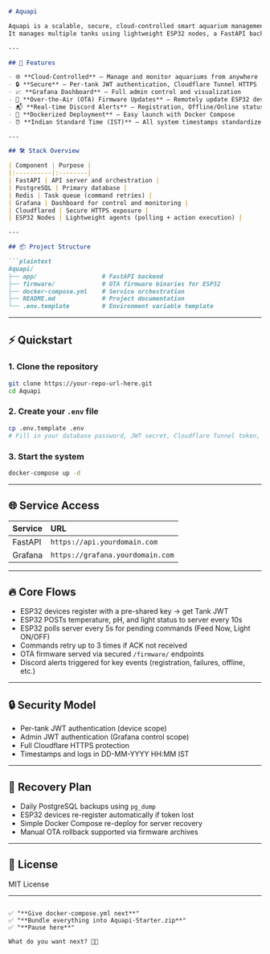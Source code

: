 ```markdown
# Aquapi

Aquapi is a scalable, secure, cloud-controlled smart aquarium management system.  
It manages multiple tanks using lightweight ESP32 nodes, a FastAPI backend, Grafana dashboards, and real-time monitoring — all timestamped in IST.

---

## 🚀 Features

- 🌐 **Cloud-Controlled** — Manage and monitor aquariums from anywhere
- 🔒 **Secure** — Per-tank JWT authentication, Cloudflare Tunnel HTTPS
- 📈 **Grafana Dashboard** — Full admin control and visualization
- 🔄 **Over-the-Air (OTA) Firmware Updates** — Remotely update ESP32 devices
- 📬 **Real-time Discord Alerts** — Registration, Offline/Online status, Command success/failure
- 🐳 **Dockerized Deployment** — Easy launch with Docker Compose
- ⏰ **Indian Standard Time (IST)** — All system timestamps standardized to DD-MM-YYYY HH:MM IST

---

## 🛠 Stack Overview

| Component | Purpose |
|:----------|:--------|
| FastAPI | API server and orchestration |
| PostgreSQL | Primary database |
| Redis | Task queue (command retries) |
| Grafana | Dashboard for control and monitoring |
| Cloudflared | Secure HTTPS exposure |
| ESP32 Nodes | Lightweight agents (polling + action execution) |

---

## 📦 Project Structure

```plaintext
Aquapi/
├── app/                  # FastAPI backend
├── firmware/             # OTA firmware binaries for ESP32
├── docker-compose.yml    # Service orchestration
├── README.md             # Project documentation
└── .env.template         # Environment variable template
```

---

## ⚡ Quickstart

### 1. Clone the repository

```bash
git clone https://your-repo-url-here.git
cd Aquapi
```

### 2. Create your `.env` file

```bash
cp .env.template .env
# Fill in your database password, JWT secret, Cloudflare Tunnel token, etc.
```

### 3. Start the system

```bash
docker-compose up -d
```

---

## 🌐 Service Access

| Service | URL |
|:--------|:----|
| FastAPI | `https://api.yourdomain.com` |
| Grafana | `https://grafana.yourdomain.com` |

---

## 🔥 Core Flows

- ESP32 devices register with a pre-shared key → get Tank JWT
- ESP32 POSTs temperature, pH, and light status to server every 10s
- ESP32 polls server every 5s for pending commands (Feed Now, Light ON/OFF)
- Commands retry up to 3 times if ACK not received
- OTA firmware served via secured `/firmware/` endpoints
- Discord alerts triggered for key events (registration, failures, offline, etc.)

---

## 🔒 Security Model

- Per-tank JWT authentication (device scope)
- Admin JWT authentication (Grafana control scope)
- Full Cloudflare HTTPS protection
- Timestamps and logs in DD-MM-YYYY HH:MM IST

---

## 🧯 Recovery Plan

- Daily PostgreSQL backups using `pg_dump`
- ESP32 devices re-register automatically if token lost
- Simple Docker Compose re-deploy for server recovery
- Manual OTA rollback supported via firmware archives

---

## 📄 License

MIT License

---
```

✅ "**Give docker-compose.yml next**"  
✅ "**Bundle everything into Aquapi-Starter.zip**"  
✅ "**Pause here**"

What do you want next? 🎯🚀
